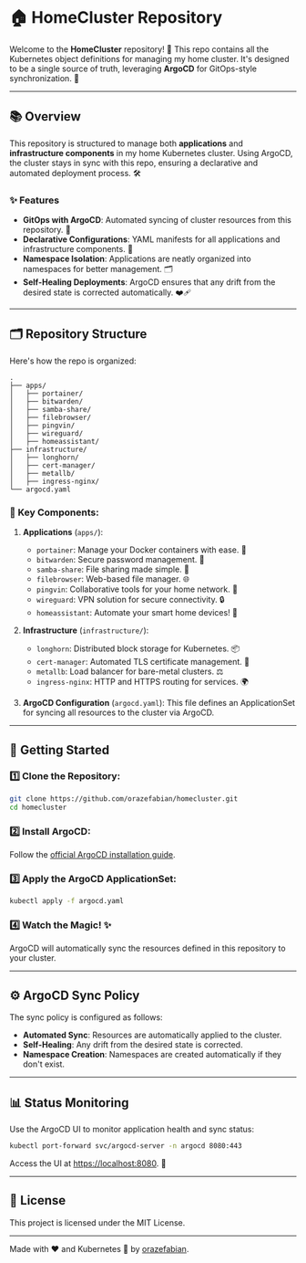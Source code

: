 # 🏠 HomeCluster Repository

Welcome to the **HomeCluster** repository! 🎉 This repo contains all the Kubernetes object definitions for managing my home cluster. It's designed to be a single source of truth, leveraging **ArgoCD** for GitOps-style synchronization. 🚀

---

## 📚 **Overview**

This repository is structured to manage both **applications** and **infrastructure components** in my home Kubernetes cluster. Using ArgoCD, the cluster stays in sync with this repo, ensuring a declarative and automated deployment process. 🛠️

### ✨ Features
- **GitOps with ArgoCD**: Automated syncing of cluster resources from this repository. 🔄
- **Declarative Configurations**: YAML manifests for all applications and infrastructure components. 📜
- **Namespace Isolation**: Applications are neatly organized into namespaces for better management. 🗂️
- **Self-Healing Deployments**: ArgoCD ensures that any drift from the desired state is corrected automatically. ❤️‍🩹

---

## 🗂️ **Repository Structure**

Here's how the repo is organized:

```
.
├── apps/
│   ├── portainer/
│   ├── bitwarden/
│   ├── samba-share/
│   ├── filebrowser/
│   ├── pingvin/
│   ├── wireguard/
│   ├── homeassistant/
├── infrastructure/
│   ├── longhorn/
│   ├── cert-manager/
│   ├── metallb/
│   ├── ingress-nginx/
└── argocd.yaml
```

### 🔑 Key Components:
1. **Applications** (`apps/`):
    - `portainer`: Manage your Docker containers with ease. 🐳
    - `bitwarden`: Secure password management. 🔐
    - `samba-share`: File sharing made simple. 📁
    - `filebrowser`: Web-based file manager. 🌐
    - `pingvin`: Collaborative tools for your home network. 🤝
    - `wireguard`: VPN solution for secure connectivity. 🔒
    - `homeassistant`: Automate your smart home devices! 🏡

2. **Infrastructure** (`infrastructure/`):
    - `longhorn`: Distributed block storage for Kubernetes. 📦
    - `cert-manager`: Automated TLS certificate management. 🔑
    - `metallb`: Load balancer for bare-metal clusters. ⚖️
    - `ingress-nginx`: HTTP and HTTPS routing for services. 🌍

3. **ArgoCD Configuration** (`argocd.yaml`):
    This file defines an ApplicationSet for syncing all resources to the cluster via ArgoCD.

---

## 🚀 **Getting Started**

### 1️⃣ Clone the Repository:
```bash
git clone https://github.com/orazefabian/homecluster.git
cd homecluster
```

### 2️⃣ Install ArgoCD:
Follow the [official ArgoCD installation guide](https://argo-cd.readthedocs.io/en/stable/getting_started/).

### 3️⃣ Apply the ArgoCD ApplicationSet:
```bash
kubectl apply -f argocd.yaml
```

### 4️⃣ Watch the Magic! ✨
ArgoCD will automatically sync the resources defined in this repository to your cluster.

---

## ⚙️ **ArgoCD Sync Policy**

The sync policy is configured as follows:
- **Automated Sync**: Resources are automatically applied to the cluster.
- **Self-Healing**: Any drift from the desired state is corrected.
- **Namespace Creation**: Namespaces are created automatically if they don't exist.

---

## 📊 Status Monitoring

Use the ArgoCD UI to monitor application health and sync status:
```bash
kubectl port-forward svc/argocd-server -n argocd 8080:443
```
Access the UI at [https://localhost:8080](https://localhost:8080). 🎨

---


## 📄 License

This project is licensed under the MIT License.

---

Made with ❤️ and Kubernetes 🧩 by [orazefabian](https://github.com/orazefabian).

